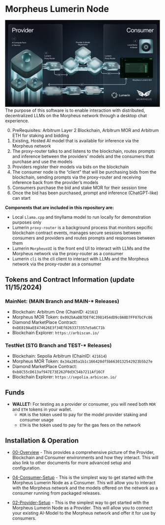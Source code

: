 # Morpheus Lumerin Node
![Simple-Overview](docs/images/simple.png)
The purpose of this software is to enable interaction with distributed, decentralized LLMs on the Morpheus network through a desktop chat experience.

0. PreRequisites: Arbitrum Layer 2 Blockchain, Arbitrum MOR and Arbitrum ETH for staking and bidding
1. Existing, Hosted AI model that is available for inference via the Morpheus network
2. The proxy-router talks to and listens to the blockchain, routes prompts and inference between the providers’ models and the consumers that purchase and use the models
3. Providers register their models via bids on the blockchain
4. The consumer node is the “client” that will be purchasing bids from the blockchain, sending prompts via the proxy-router and receiving inference back from the provider’s models
5. Consumers purchase the bid and stake MOR for their session time
6. Once the bid has been purchased, prompt and inference (ChatGPT-like) can start


**Components that are included in this repository are:**
* Local `Llama.cpp` and tinyllama model to run locally for demonstration purposes only
* Lumerin `proxy-router` is a background process that monitors sepcific blockchain contract events, 
manages secure sessions between consumers and providers and routes prompts and responses between them
* Lumerin `MorpheusUI` is the front end UI to interact with LLMs and the Morpheus network via the proxy-router as a consumer
* Lumerin `cli` is the cli client to interact with LLMs and the Morpheus network via the proxy-router as a consumer

## Tokens and Contract Information (update 11/15/2024)
### MainNet: (MAIN Branch and MAIN-* Releases)
* Blockchain: Arbitrum One (ChainID: `42161`)
* Morpheus MOR Token: `0x092bAaDB7DEf4C3981454dD9c0A0D7FF07bCFc86` 
* Diamond MarketPlace Contract: `0xDE819AaEE474626E3f34Ef0263373357e5a6C71b` 
* Blockchain Explorer: `https://arbiscan.io/`

### TestNet (STG Branch and TEST-* Releases)
* Blockchain: Sepolia Arbitrum (ChainID: `421614`)
* Morpheus MOR Token: `0x34a285a1b1c166420df5b6630132542923b5b27e` 
* Diamond MarketPlace Contract: `0xb8C55cD613af947E73E262F0d3C54b7211Af16CF`
* Blockchain Explorer: `https://sepolia.arbiscan.io/`

## Funds
* **WALLET:** For testing as a provider or consumer, you will need both `MOR` and `ETH` tokens in your wallet. 
    * `MOR` is the token used to pay for the model provider staking and consumer usage
    * `ETH` is the token used to pay for the gas fees on the network  

## Installation & Operation 
* [00-Overview](docs/00-overview.md) - This provides a comprehensive picture of the Provider, Blockchain and Consumer environments and how they interact. This will also link to other documents for more advanced setup and configuration.

* [04-Consumer-Setup](docs/04-consumer-setup.md) - This is the simplest way to get started with the Morpheus Lumerin Node as a Consumer.  This will allow you to interact with the Morpheus network and the models offered on the network as a consumer running from packaged releases.

* [02-Provider-Setup](docs/02-provider-setup.md) - This is the simplest way to get started with the Morpheus Lumerin Node as a Provider.  This will allow you to connect your existing AI-Model to the Morpheus network and offer it for use by consumers.